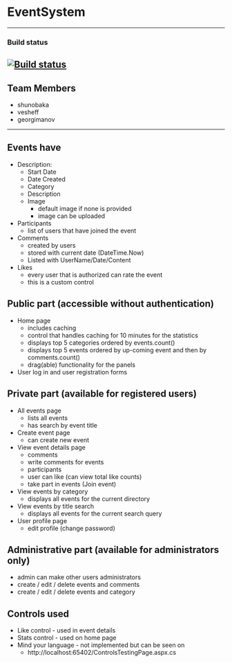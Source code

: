 # EventSystem

---
### Build status
[![Build status](https://ci.appveyor.com/api/projects/status/phjy4o6pc13gkapr?svg=true)](https://ci.appveyor.com/project/georgimanov/eventsystem)
---

## Team Members
* shunobaka
* vesheff
* georgimanov

----------
## Events have
- Description:
	- Start Date
	- Date Created
	- Category
	- Description
	- Image 
		- default image if none is provided
		- image can be uploaded
- Participants 
	- list of users that have joined the event
- Comments 
	- created by users
	- stored with current date (DateTime.Now)
	- Listed with UserName/Date/Content
- Likes 
	- every user that is authorized can rate the event
	- this is a custom control

## Public part (accessible without authentication)
- Home page
	- includes caching
	- control that handles caching for 10 minutes for the statistics
	- displays top 5 categories ordered by events.count()
	- displays top 5 events ordered by up-coming event and then by comments.count() 
	- drag(able) functionality for the panels
- User log in and user registration forms

## Private part (available for registered users)
- All events page
	- lists all events
	- has search by event title 
- Create event page
	- can create new event
- View event details page
	- comments
	- write comments for events
	- participants
	- user can like (can view total like counts)
	- take part in events (Join event)
- View events by category
	- displays all events for the current directory
- View events by title search
	- displays all events for the current search query
- User profile page
	- edit profile (change password)

## Administrative part (available for administrators only)
- admin can make other users administrators
- create / edit / delete events and comments
- create / edit / delete events and category

## Controls used
- Like control - used in event details
- Stats control - used on home page
- Mind your language - not implemented but can be seen on
	- http://localhost:65402/ControlsTestingPage.aspx.cs